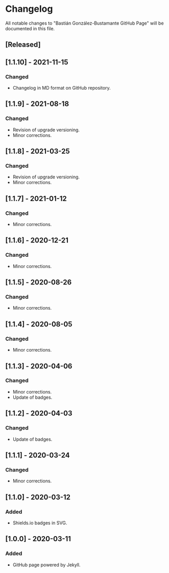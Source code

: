 # Changelog
All notable changes to "Bastián González-Bustamante GitHub Page" will be documented in this file.

## [Released]

## [1.1.10] - 2021-11-15
### Changed
- Changelog in MD format on GitHub repository.

## [1.1.9] - 2021-08-18
### Changed
- Revision of upgrade versioning.
- Minor corrections.

## [1.1.8] - 2021-03-25
### Changed
- Revision of upgrade versioning.
- Minor corrections.

## [1.1.7] - 2021-01-12
### Changed
- Minor corrections.

## [1.1.6] - 2020-12-21
### Changed
- Minor corrections.

## [1.1.5] - 2020-08-26
### Changed
- Minor corrections.

## [1.1.4] - 2020-08-05
### Changed
- Minor corrections.

## [1.1.3] - 2020-04-06
### Changed
- Minor corrections.
- Update of badges.

## [1.1.2] - 2020-04-03
### Changed
- Update of badges.

## [1.1.1] - 2020-03-24
### Changed
- Minor corrections.

## [1.1.0] - 2020-03-12
### Added
- Shields.io badges in SVG.

## [1.0.0] - 2020-03-11
### Added
- GitHub page powered by Jekyll.